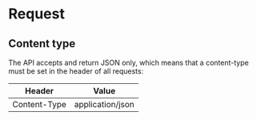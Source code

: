 # Request

## Content type

The API accepts and return JSON only, which means that a content-type must be set in the header of all requests:

Header | Value
------ | -----
Content-Type | application/json
